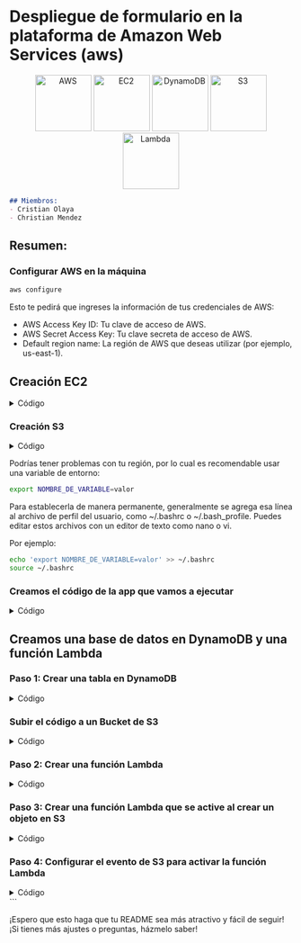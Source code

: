 # Despliegue de formulario en la plataforma de Amazon Web Services (aws)

<div align="center">
  <img src="https://simpleicons.org/icons/amazonaws.svg" alt="AWS" width="100" />
  <img src="https://simpleicons.org/icons/amazonec2.svg" alt="EC2" width="100" />
  <img src="https://simpleicons.org/icons/amazondynamodb.svg" alt="DynamoDB" width="100" />
  <img src="https://simpleicons.org/icons/amazons3.svg" alt="S3" width="100" />
  <img src="https://simpleicons.org/icons/awslambda.svg" alt="Lambda" width="100" />
</div>

```markdown
## Miembros:
- Cristian Olaya
- Christian Mendez
``````
## Resumen:

### Configurar AWS en la máquina

```bash
aws configure
```

Esto te pedirá que ingreses la información de tus credenciales de AWS:

- AWS Access Key ID: Tu clave de acceso de AWS.
- AWS Secret Access Key: Tu clave secreta de acceso de AWS.
- Default region name: La región de AWS que deseas utilizar (por ejemplo, us-east-1).

## Creación EC2
<details>
<summary>Código</summary>

```bash
aws ec2 run-instances \
    --image-id AMI_ID \
    --instance-type INSTANCE_TYPE \
    --key-name KEY_PAIR_NAME \
    --subnet-id SUBNET_ID \
    --security-group-ids SECURITY_GROUP_ID \
    --region YOUR_REGION
```
</details>

### Creación S3
<details>
<summary>Código</summary>

```bash
aws s3 api create-bucket --bucket NOMBRE_DEL_CUBO --region REGION
```
</details>

Podrías tener problemas con tu región, por lo cual es recomendable usar una variable de entorno:

```bash
export NOMBRE_DE_VARIABLE=valor
```

Para establecerla de manera permanente, generalmente se agrega esa línea al archivo de perfil del usuario, como ~/.bashrc o ~/.bash_profile. Puedes editar estos archivos con un editor de texto como nano o vi. 

Por ejemplo:

```bash
echo 'export NOMBRE_DE_VARIABLE=valor' >> ~/.bashrc
source ~/.bashrc
```

### Creamos el código de la app que vamos a ejecutar
<details>
<summary>Código</summary>

```python
import json
import boto3
import dash
from dash import dcc, html, dash_table
import random
import datetime

# Creamos una aplicación Dash
app = dash.Dash(__name__)

# Configuramos la conexión a la tabla de DynamoDB
dynamodb = boto3.resource('dynamodb', region_name='eu-west-3') #colocar la region que corresponde
tabla_usuarios = dynamodb.Table('formulario') #colocar nopmbre que le hayas puesto a la tabla

# Función para obtener los datos de la tabla de DynamoDB
def obtener_datos_dynamodb():
    response = tabla_usuarios.scan()
    items = response['Items']
    return items

# Definimos el estilo CSS para la página
external_stylesheets = ['https://codepen.io/chriddyp/pen/bWLwgP.css']
app = dash.Dash(__name__, external_stylesheets=external_stylesheets)

# Definimos el diseño general de la aplicación
app.layout = html.Div(style={'backgroundColor': 'white', 'padding': '20px', 'text-align': 'center'}, children=[
    html.Div([
        html.H1('Cloud App', style={'color': 'black'}),
    ], style={'display': 'flex', 'align-items': 'center', 'justify-content': 'center', 'margin-bottom': '20px'}),

    # Menú de navegación
    html.Div([
        dcc.Link(html.Button('Formulario de Usuarios', id='btn-formulario', n_clicks=0,
                             style={'background-color': 'black', 'color': 'white', 'border': 'none', 'margin': '10px', 'box-shadow': '2px 2px 5px 0px #000000'}),
                 href='/formulario'),
        dcc.Link(html.Button('Tabla de Usuarios', id='btn-tabla-usuarios', n_clicks=0,
                             style={'background-color': 'black', 'color': 'white', 'border': 'none', 'margin': '10px', 'box-shadow': '2px 2px 5px 0px #000000'}),
                 href='/tabla_usuarios'),
    ], style={'display': 'flex', 'justify-content': 'center'}),

    # Aquí se mostrará el contenido
    dcc.Location(id='url', refresh=False),
    html.Div(id='page-content'),
])

# Callback para cargar el contenido de las páginas
@app.callback(
    dash.dependencies.Output('page-content', 'children'),
    [dash.Input('url', 'pathname')]
)
def display_page(pathname):
    if pathname == '/formulario':
        # Si el usuario navega al formulario, muestra el contenido del formulario
        return html.Div([
            html.H1('Formulario de Usuarios', style={'color': 'black'}),
            dcc.Input(id='nombre', type='text', placeholder='Nombre', value='', style={'margin-bottom': '10px'}),
            dcc.Input(id='email', type='email', placeholder='Email', value='', style={'margin-bottom': '10px'}),
            html.Button('Enviar', id='submit-button', n_clicks=0,
                        style={'background-color': 'black', 'color': 'white', 'border': 'none', 'box-shadow': '2px 2px 5px 0px #000000'}),
            html.Div(id='output-container-button', children='', style={'margin-top': '10px', 'color': 'black'})
        ])
    elif pathname == '/tabla_usuarios':
        # Si el usuario navega a la tabla de usuarios, muestra el contenido de la tabla
        data = obtener_datos_dynamodb()
        return html.Div([
            html.H1('Usuarios registrados', style={'color': 'black'}),
            dash_table.DataTable(
                columns=[{'name': key, 'id': key} for key in data[0].keys()],
                data=data,
                style_table={'overflowX': 'auto', 'border': '1px solid black', 'backgroundColor': 'white'},
                style_header={'backgroundColor': 'black', 'color': 'white', 'fontWeight': 'bold'},
                style_cell={'textAlign': 'left', 'border': '1px solid black'},
                style_data={'border': '1px solid black'},
                style_as_list_view=True
            )
        ])
# Ruta para manejar la subida de datos del formulario
@app.callback(
    dash.dependencies.Output('output-container-button', 'children'),
    [dash.Input('submit-button', 'n_clicks'),
     dash.State('nombre', 'value'),
     dash.State('email', 'value')]
)
def submit_form(n_clicks, nombre, email):
    # Obtenemos los datos del formulario
    usuario = {
        'ID': random.randint(100000, 999999),
        'Nombre': nombre,
        'Correo electrónico': email,
        'Fecha de registro': datetime.date.today().strftime('%Y-%m-%d')
    }
    tabla_usuarios.put_item(Item=usuario)
    return f'Se ha enviado el formulario: {nombre}, {email}'

if __name__ == '__main__':
    app.run_server(host='0.0.0.0', port=80, debug=True)
```
</details>

## Creamos una base de datos en DynamoDB y una función Lambda

### Paso 1: Crear una tabla en DynamoDB
<details>
<summary>Código</summary>

```bash
aws dynamodb create-table \
    --table-name Usuarios \
    --attribute-definitions \
        AttributeName=ID,AttributeType=N \
    --key-schema AttributeName=ID,KeyType=HASH \
    --provisioned-throughput ReadCapacityUnits=5,WriteCapacityUnits=5 \
    --region tu-region
```
</details>

### Subir el código a un Bucket de S3
<details>
<summary>Código</summary>

Antes de ejecutar el comando para crear la función Lambda, necesitaremos tener el código de la función en un archivo ZIP y almacenarlo en un bucket de S3.

```bash
aws s3 cp tu-archivo-.zip s3://tu-cubo/
```
</details>

### Paso 2: Crear una función Lambda
<details>
<summary>Código</summary>

```bash
aws lambda create-function \
    --function-name GuardarUsuarioEnDynamoDB \
    --runtime python3.8 \
    --role arn:aws:iam::tu-id-de-cuenta:role/el-rol \
    --handler guardar_usuario.handler \
    --code S3Bucket=tu-bucket-con-el-codigo,Key=tu-archivo-zip-con-el-codigo.zip \
    --environment Variables={DYNAMODB_TABLE=Usuarios} \
    --region tu-region
```
</details>

### Paso 3: Crear una función Lambda que se active al crear un objeto en S3
<details>
<summary>Código</summary>

```bash
aws lambda create-function \
    --function-name TriggerLambda \
    --runtime python3.8 \
    --role arn:aws:iam::tu-id-de-cuenta:role/tu-rol \
    --handler trigger_lambda.handler \
    --code S3Bucket=tu-bucket-con-el-codigo,Key=tu-archivo-zip-con-el-codigo.zip \
    --environment Variables={TARGET_LAMBDA_NAME=GuardarUsuarioEnDynamoDB} \
    --region tu-region
```
</details>

### Paso 4: Configurar el evento de S3 para activar la función Lambda
<details>
<summary>Código</summary>

```bash
aws s3api put-bucket-notification-configuration \
    --bucket tu-bucket-s3 \
    --notification-configuration '{"LambdaFunctionConfigurations":[{"LambdaFunctionArn":"arn:aws:lambda:tu-region:tu-id-de-cuenta:function:TriggerLambda","Events":["s3:ObjectCreated:*"]}]}'
```
</details>
```

¡Espero que esto haga que tu README sea más atractivo y fácil de seguir! ¡Si tienes más ajustes o preguntas, házmelo saber!